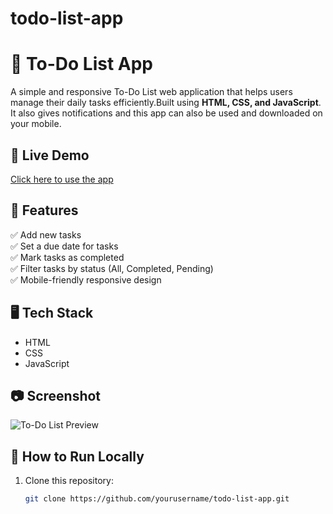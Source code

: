 # todo-list-app
# 📝 To-Do List App

A simple and responsive To-Do List web application that helps users manage their daily tasks efficiently.Built using **HTML, CSS, and JavaScript**.
It also gives  notifications and this app can also be used and downloaded on your mobile.

## 🚀 Live Demo
[Click here to use the app](https://yourusername.github.io/todo-list-app/)  

## 📌 Features
✅ Add new tasks  
✅ Set a due date for tasks  
✅ Mark tasks as completed  
✅ Filter tasks by status (All, Completed, Pending)  
✅ Mobile-friendly responsive design  

## 🖥️ Tech Stack
- HTML  
- CSS  
- JavaScript  

## 📷 Screenshot
![To-Do List Preview](screenshot.png)  

## 📂 How to Run Locally
1. Clone this repository:
   ```bash
   git clone https://github.com/yourusername/todo-list-app.git
